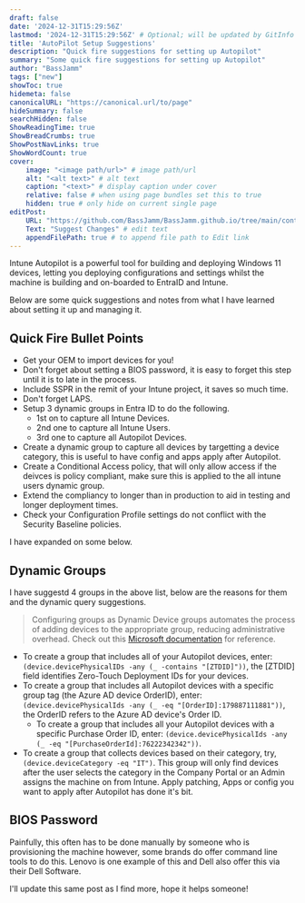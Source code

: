 ```yaml
---
draft: false
date: '2024-12-31T15:29:56Z'
lastmod: '2024-12-31T15:29:56Z' # Optional; will be updated by GitInfo if enabled
title: 'AutoPilot Setup Suggestions'
description: "Quick fire suggestions for setting up Autopilot"
summary: "Some quick fire suggestions for setting up Autopilot"
author: "BassJamm"
tags: ["new"]
showToc: true
hidemeta: false
canonicalURL: "https://canonical.url/to/page"
hideSummary: false
searchHidden: false
ShowReadingTime: true
ShowBreadCrumbs: true
ShowPostNavLinks: true
ShowWordCount: true
cover:
    image: "<image path/url>" # image path/url
    alt: "<alt text>" # alt text
    caption: "<text>" # display caption under cover
    relative: false # when using page bundles set this to true
    hidden: true # only hide on current single page
editPost:
    URL: "https://github.com/BassJamm/BassJamm.github.io/tree/main/content"
    Text: "Suggest Changes" # edit text
    appendFilePath: true # to append file path to Edit link
---
```


Intune Autopilot is a powerful tool for building and deploying Windows 11 devices, letting you deploying configurations and settings whilst the machine is building and on-boarded to EntraID and Intune.

Below are some quick suggestions and notes from what I have learned about setting it up and managing it.

## Quick Fire Bullet Points

+ Get your OEM to import devices for you!
+ Don't forget about setting a BIOS password, it is easy to forget this step until it is to late in the process.
+ Include SSPR in the remit of your Intune project, it saves so much time.
+ Don't forget LAPS.
+ Setup 3 dynamic groups in Entra ID to do the following.
  + 1st on to capture all Intune Devices.
  + 2nd one to capture all Intune Users.
  + 3rd one to capture all Autopilot Devices.
+ Create a dynamic group to capture all devices by targetting a device category, this is useful to have config and apps apply after Autopilot.
+ Create a Conditional Access policy, that will only allow access if the deivces is policy compliant, make sure this is applied to the all intune users dynamic group.
+ Extend the compliancy to longer than in production to aid in testing and longer deployment times.
+ Check your Configuration Profile settings do not conflict with the Security Baseline policies.

I have expanded on some below.

## Dynamic Groups

I have suggestd 4 groups in the above list, below are the reasons for them and the dynamic query suggestions.

> Configuring groups as Dynamic Device groups automates the process of adding devices to the appropriate group, reducing administrative overhead.
> Check out this [Microsoft documentation](https://learn.microsoft.com/en-us/autopilotenrollment-autopilot#create-an-autopilot-device-group-using-intune) for reference.

+ To create a group that includes all of your Autopilot devices, enter: `(device.devicePhysicalIDs -any (_ -contains "[ZTDID]"))`, the [ZTDID] field identifies Zero-Touch Deployment IDs for your devices.
+ To create a group that includes all Autopilot devices with a specific group tag (the Azure AD device OrderID), enter: `(device.devicePhysicalIds -any (_ -eq "[OrderID]:179887111881"))`, the OrderID refers to the Azure AD device's Order ID.
  + To create a group that includes all your Autopilot devices with a specific Purchase Order ID, enter: `(device.devicePhysicalIds -any (_ -eq "[PurchaseOrderId]:76222342342"))`.
+ To create a group that collects devices based on their category, try, `(device.deviceCategory -eq "IT")`. This group will only find devices after the user selects the category in the Company Portal or an Admin assigns the machine on from Intune. Apply patching, Apps or config you want to apply after Autopilot has done it's bit.

## BIOS Password

Painfully, this often has to be done manually by someone who is provisioning the machine however, some brands do offer command line tools to do this. Lenovo is one example of this and Dell also offer this via their Dell Software.

I'll update this same post as I find more, hope it helps someone!
